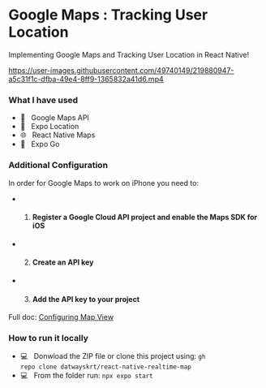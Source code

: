 # Google Maps : Tracking User Location
<p>Implementing Google Maps and Tracking User Location in React Native!</p>


https://user-images.githubusercontent.com/49740149/219880947-a5c31f1c-dfba-49e4-8ff9-1365832a41d6.mp4


<h3> What I have used </h3>

- 📜 &nbsp; Google Maps API
- 👀 &nbsp; Expo Location
- 🌐 &nbsp; React Native Maps
- 🌱 &nbsp; Expo Go

<h3> Additional Configuration </h3>

In order for Google Maps to work on iPhone you need to:

- 1. <h4>Register a Google Cloud API project and enable the Maps SDK for iOS</h4>
- 2. <h4>Create an API key</h4>
- 3. <h4>Add the API key to your project</h4>

Full doc: <a href="https://docs.expo.dev/versions/latest/sdk/map-view/">Configuring Map View</a>

<h3>How to run it locally</h3>

- 💻 &nbsp; Donwload the ZIP file or clone this project using: <code>gh repo clone datwayskrt/react-native-realtime-map</code>
- 💻 &nbsp; From the folder run: <code>npx expo start</code> 
